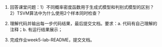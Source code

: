 1. 回答课堂问题：1）不同概率密度函数用于生成式模型和判别式模型的区别？2）TSVM算法中为什么使用2个样本同时检查？

2. 理解代码并输出每一步代码结果，最后提交文档。要求：a. 代码有自己理解的注释；b. 有运行结果展示；

3. 完成作业week5-lab-README，提交文档。

